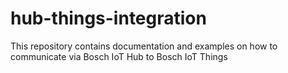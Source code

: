 # hub-things-integration
This repository contains documentation and examples on how to communicate via Bosch IoT Hub to Bosch IoT Things
